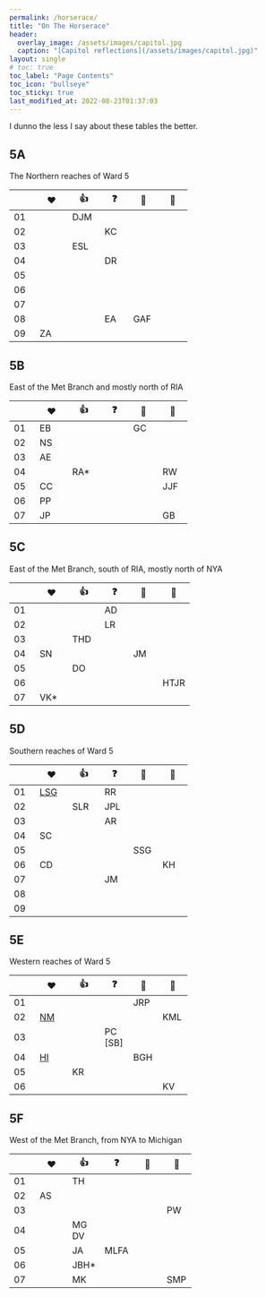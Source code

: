 ```yaml
---
permalink: /horserace/
title: "On The Horserace"
header:
  overlay_image: /assets/images/capitol.jpg
  caption: "[Capitol reflections](/assets/images/capitol.jpg)"
layout: single
# toc: true
toc_label: "Page Contents"
toc_icon: "bullseye"
toc_sticky: true
last_modified_at: 2022-08-23T01:37:03
---
```

I dunno the less I say about these tables the better.

## 5A
The Northern reaches of Ward 5

|&nbsp;&nbsp;&nbsp;&nbsp;&nbsp;&nbsp;&nbsp;|&nbsp;&nbsp;&nbsp;❤️&nbsp;&nbsp;&nbsp;|&nbsp;&nbsp;&nbsp;👍&nbsp;&nbsp;&nbsp;|&nbsp;&nbsp;&nbsp;❓&nbsp;&nbsp;&nbsp;|&nbsp;&nbsp;&nbsp;🚩&nbsp;&nbsp;&nbsp;|&nbsp;&nbsp;&nbsp;🚷&nbsp;&nbsp;&nbsp;|
|---|---|---|---|---|---|
|01||DJM||||
|02|||KC|||
|03||ESL||||
|04|||DR|||
|05||||||
|06||||||
|07||||||
|08|||EA|GAF||
|09|ZA|||||

## 5B
East of the Met Branch and mostly north of RIA

|&nbsp;&nbsp;&nbsp;&nbsp;&nbsp;&nbsp;&nbsp;|&nbsp;&nbsp;&nbsp;❤️&nbsp;&nbsp;&nbsp;|&nbsp;&nbsp;&nbsp;👍&nbsp;&nbsp;&nbsp;|&nbsp;&nbsp;&nbsp;❓&nbsp;&nbsp;&nbsp;|&nbsp;&nbsp;&nbsp;🚩&nbsp;&nbsp;&nbsp;|&nbsp;&nbsp;&nbsp;🚷&nbsp;&nbsp;&nbsp;|
|---|---|---|---|---|---|
|01|EB|||GC||
|02|NS|||||
|03|AE|||||
|04||RA*|||RW|
|05|CC||||JJF|
|06|PP|||||
|07|JP||||GB|

## 5C
East of the Met Branch, south of RIA, mostly north of NYA

|&nbsp;&nbsp;&nbsp;&nbsp;&nbsp;&nbsp;&nbsp;|&nbsp;&nbsp;&nbsp;❤️&nbsp;&nbsp;&nbsp;|&nbsp;&nbsp;&nbsp;👍&nbsp;&nbsp;&nbsp;|&nbsp;&nbsp;&nbsp;❓&nbsp;&nbsp;&nbsp;|&nbsp;&nbsp;&nbsp;🚩&nbsp;&nbsp;&nbsp;|&nbsp;&nbsp;&nbsp;🚷&nbsp;&nbsp;&nbsp;|
|---|---|---|---|---|---|
|01|||AD|||
|02|||LR|||
|03||THD||||
|04|SN|||JM||
|05||DO||||
|06|||||HTJR|
|07|VK*|||||

## 5D
Southern reaches of Ward 5

|&nbsp;&nbsp;&nbsp;&nbsp;&nbsp;&nbsp;&nbsp;|&nbsp;&nbsp;&nbsp;❤️&nbsp;&nbsp;&nbsp;|&nbsp;&nbsp;&nbsp;👍&nbsp;&nbsp;&nbsp;|&nbsp;&nbsp;&nbsp;❓&nbsp;&nbsp;&nbsp;|&nbsp;&nbsp;&nbsp;🚩&nbsp;&nbsp;&nbsp;|&nbsp;&nbsp;&nbsp;🚷&nbsp;&nbsp;&nbsp;|
|---|---|---|---|---|---|
|01|[LSG](https://secure.actblue.com/donate/luc4dc)||RR|||
|02||SLR|JPL|||
|03|||AR|||
|04|SC|||||
|05||||SSG||
|06|CD||||KH|
|07|||JM|||
|08||||||
|09||||||

## 5E
Western reaches of Ward 5

|&nbsp;&nbsp;&nbsp;&nbsp;&nbsp;&nbsp;&nbsp;|&nbsp;&nbsp;&nbsp;❤️&nbsp;&nbsp;&nbsp;|&nbsp;&nbsp;&nbsp;👍&nbsp;&nbsp;&nbsp;|&nbsp;&nbsp;&nbsp;❓&nbsp;&nbsp;&nbsp;|&nbsp;&nbsp;&nbsp;🚩&nbsp;&nbsp;&nbsp;|&nbsp;&nbsp;&nbsp;🚷&nbsp;&nbsp;&nbsp;|
|---|---|---|---|---|---|
|01||||JRP||
|02|[NM](https://secure.actblue.com/donate/nicole-mcentee-for-5e02-1)||||KML|
|03|||PC<br/>\[SB\]|||
|04|[HI](https://secure.actblue.com/donate/huma-imtiaz-for-anc-5e04-1)|||BGH||
|05||KR||||
|06|||||KV|

## 5F
West of the Met Branch, from NYA to Michigan

|&nbsp;&nbsp;&nbsp;&nbsp;&nbsp;&nbsp;&nbsp;|&nbsp;&nbsp;&nbsp;❤️&nbsp;&nbsp;&nbsp;|&nbsp;&nbsp;&nbsp;👍&nbsp;&nbsp;&nbsp;|&nbsp;&nbsp;&nbsp;❓&nbsp;&nbsp;&nbsp;|&nbsp;&nbsp;&nbsp;🚩&nbsp;&nbsp;&nbsp;|&nbsp;&nbsp;&nbsp;🚷&nbsp;&nbsp;&nbsp;|
|---|---|---|---|---|---|
|01||TH||||
|02|AS|||||
|03|||||PW|
|04||MG<br/>DV||||
|05||JA|MLFA|||
|06||JBH*||||
|07||MK|||SMP|
